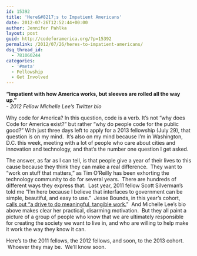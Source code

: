 ```yaml
---
id: 15392
title: 'Here&#8217;s to Impatient Americans'
date: 2012-07-26T12:52:44+00:00
author: Jennifer Pahlka
layout: post
guid: http://codeforamerica.org/?p=15392
permalink: /2012/07/26/heres-to-impatient-americans/
dsq_thread_id:
  - 781060244
categories:
  - '#meta'
  - Fellowship
  - Get Involved
---
```

<strong id="internal-source-marker_0.5008212397806346">“Impatient with how America works, but sleeves are rolled all the way up.”<br /> </strong>_- 2012 Fellow Michelle Lee’s Twitter bio_

Why code for America? In this question, code is a verb. It’s not “why does Code for America exist?” but rather “why do people code for the public good?” With just three days left to apply for a 2013 fellowship (July 29), that question is on my mind.  It’s also on my mind because I’m in Washington, D.C. this week, meeting with a lot of people who care about cities and innovation and technology, and that’s the number one question I get asked.

The answer, as far as I can tell, is that people give a year of their lives to this cause because they think they can make a real difference.  They want to “work on stuff that matters,” as Tim O’Reilly has been exhorting the technology community to do for several years.  There are hundreds of different ways they express that.  Last year, 2011 fellow Scott Silverman’s told me “I’m here because I believe that interfaces to government can be simple, beautiful, and easy to use.”  Jesse Bounds, in this year’s cohort, [calls out “a drive to do meaningful, tangible work.](http://codeforamerica.org/2012/07/13/castles-in-the-sky/)”  And Michelle Lee’s bio above makes clear her practical, disarming motivation.  But they all paint a picture of a group of people who know that we are ultimately responsible for creating the society we want to live in, and who are willing to help make it work the way they know it can.

Here’s to the 2011 fellows, the 2012 fellows, and soon, to the 2013 cohort.  Whoever they may be.  We’ll know soon.